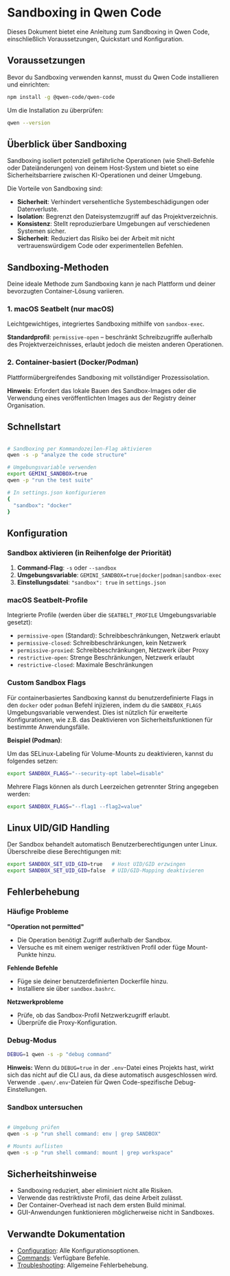 # Sandboxing in Qwen Code

Dieses Dokument bietet eine Anleitung zum Sandboxing in Qwen Code, einschließlich Voraussetzungen, Quickstart und Konfiguration.

## Voraussetzungen

Bevor du Sandboxing verwenden kannst, musst du Qwen Code installieren und einrichten:

```bash
npm install -g @qwen-code/qwen-code
```

Um die Installation zu überprüfen:

```bash
qwen --version
```

## Überblick über Sandboxing

Sandboxing isoliert potenziell gefährliche Operationen (wie Shell-Befehle oder Dateiänderungen) von deinem Host-System und bietet so eine Sicherheitsbarriere zwischen KI-Operationen und deiner Umgebung.

Die Vorteile von Sandboxing sind:

- **Sicherheit**: Verhindert versehentliche Systembeschädigungen oder Datenverluste.
- **Isolation**: Begrenzt den Dateisystemzugriff auf das Projektverzeichnis.
- **Konsistenz**: Stellt reproduzierbare Umgebungen auf verschiedenen Systemen sicher.
- **Sicherheit**: Reduziert das Risiko bei der Arbeit mit nicht vertrauenswürdigem Code oder experimentellen Befehlen.

## Sandboxing-Methoden

Deine ideale Methode zum Sandboxing kann je nach Plattform und deiner bevorzugten Container-Lösung variieren.

### 1. macOS Seatbelt (nur macOS)

Leichtgewichtiges, integriertes Sandboxing mithilfe von `sandbox-exec`.

**Standardprofil**: `permissive-open` – beschränkt Schreibzugriffe außerhalb des Projektverzeichnisses, erlaubt jedoch die meisten anderen Operationen.

### 2. Container-basiert (Docker/Podman)

Plattformübergreifendes Sandboxing mit vollständiger Prozessisolation.

**Hinweis**: Erfordert das lokale Bauen des Sandbox-Images oder die Verwendung eines veröffentlichten Images aus der Registry deiner Organisation.

## Schnellstart

```bash

# Sandboxing per Kommandozeilen-Flag aktivieren
qwen -s -p "analyze the code structure"

# Umgebungsvariable verwenden
export GEMINI_SANDBOX=true
qwen -p "run the test suite"

# In settings.json konfigurieren
{
  "sandbox": "docker"
}
```

## Konfiguration

### Sandbox aktivieren (in Reihenfolge der Priorität)

1. **Command-Flag**: `-s` oder `--sandbox`
2. **Umgebungsvariable**: `GEMINI_SANDBOX=true|docker|podman|sandbox-exec`
3. **Einstellungsdatei**: `"sandbox": true` in `settings.json`

### macOS Seatbelt-Profile

Integrierte Profile (werden über die `SEATBELT_PROFILE` Umgebungsvariable gesetzt):

- `permissive-open` (Standard): Schreibbeschränkungen, Netzwerk erlaubt
- `permissive-closed`: Schreibbeschränkungen, kein Netzwerk
- `permissive-proxied`: Schreibbeschränkungen, Netzwerk über Proxy
- `restrictive-open`: Strenge Beschränkungen, Netzwerk erlaubt
- `restrictive-closed`: Maximale Beschränkungen

### Custom Sandbox Flags

Für containerbasiertes Sandboxing kannst du benutzerdefinierte Flags in den `docker` oder `podman` Befehl injizieren, indem du die `SANDBOX_FLAGS` Umgebungsvariable verwendest. Dies ist nützlich für erweiterte Konfigurationen, wie z.B. das Deaktivieren von Sicherheitsfunktionen für bestimmte Anwendungsfälle.

**Beispiel (Podman)**:

Um das SELinux-Labeling für Volume-Mounts zu deaktivieren, kannst du folgendes setzen:

```bash
export SANDBOX_FLAGS="--security-opt label=disable"
```

Mehrere Flags können als durch Leerzeichen getrennter String angegeben werden:

```bash
export SANDBOX_FLAGS="--flag1 --flag2=value"
```

## Linux UID/GID Handling

Der Sandbox behandelt automatisch Benutzerberechtigungen unter Linux. Überschreibe diese Berechtigungen mit:

```bash
export SANDBOX_SET_UID_GID=true   # Host UID/GID erzwingen
export SANDBOX_SET_UID_GID=false  # UID/GID-Mapping deaktivieren
```

## Fehlerbehebung

### Häufige Probleme

**"Operation not permitted"**

- Die Operation benötigt Zugriff außerhalb der Sandbox.
- Versuche es mit einem weniger restriktiven Profil oder füge Mount-Punkte hinzu.

**Fehlende Befehle**

- Füge sie deiner benutzerdefinierten Dockerfile hinzu.
- Installiere sie über `sandbox.bashrc`.

**Netzwerkprobleme**

- Prüfe, ob das Sandbox-Profil Netzwerkzugriff erlaubt.
- Überprüfe die Proxy-Konfiguration.

### Debug-Modus

```bash
DEBUG=1 qwen -s -p "debug command"
```

**Hinweis:** Wenn du `DEBUG=true` in der `.env`-Datei eines Projekts hast, wirkt sich das nicht auf die CLI aus, da diese automatisch ausgeschlossen wird. Verwende `.qwen/.env`-Dateien für Qwen Code-spezifische Debug-Einstellungen.

### Sandbox untersuchen

```bash

# Umgebung prüfen
qwen -s -p "run shell command: env | grep SANDBOX"

# Mounts auflisten
qwen -s -p "run shell command: mount | grep workspace"
```

## Sicherheitshinweise

- Sandboxing reduziert, aber eliminiert nicht alle Risiken.
- Verwende das restriktivste Profil, das deine Arbeit zulässt.
- Der Container-Overhead ist nach dem ersten Build minimal.
- GUI-Anwendungen funktionieren möglicherweise nicht in Sandboxes.

## Verwandte Dokumentation

- [Configuration](./cli/configuration.md): Alle Konfigurationsoptionen.
- [Commands](./cli/commands.md): Verfügbare Befehle.
- [Troubleshooting](./troubleshooting.md): Allgemeine Fehlerbehebung.